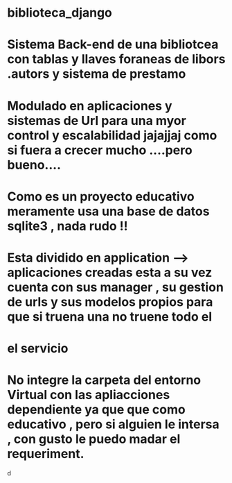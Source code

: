 # biblioteca_django
# Sistema Back-end de una bibliotcea con tablas y llaves foraneas de libors .autors y sistema de prestamo
# Modulado en aplicaciones y sistemas de Url para una myor control y escalabilidad jajajjaj como si fuera a crecer mucho ....pero bueno....
# Como es un proyecto educativo meramente usa una base de datos sqlite3 , nada rudo !!

# Esta dividido en application --> aplicaciones creadas esta a su vez cuenta con sus manager , su gestion de urls y sus modelos propios para que si truena una no truene todo el
# el servicio 

# No integre la carpeta del entorno Virtual con las apliacciones dependiente ya que que como educativo , pero si alguien le intersa , con gusto le puedo madar el requeriment.
d
